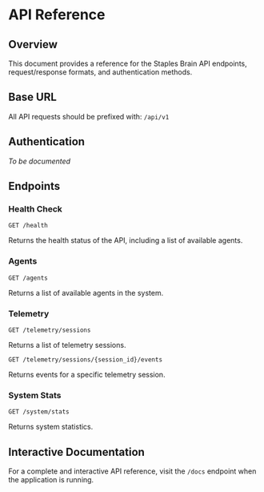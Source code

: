 # API Reference

## Overview

This document provides a reference for the Staples Brain API endpoints, request/response formats, and authentication methods.

## Base URL

All API requests should be prefixed with: `/api/v1`

## Authentication

*To be documented*

## Endpoints

### Health Check

```
GET /health
```

Returns the health status of the API, including a list of available agents.

### Agents

```
GET /agents
```

Returns a list of available agents in the system.

### Telemetry

```
GET /telemetry/sessions
```

Returns a list of telemetry sessions.

```
GET /telemetry/sessions/{session_id}/events
```

Returns events for a specific telemetry session.

### System Stats

```
GET /system/stats
```

Returns system statistics.

## Interactive Documentation

For a complete and interactive API reference, visit the `/docs` endpoint when the application is running.
